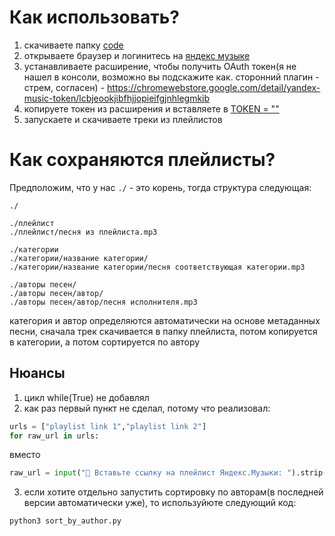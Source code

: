 # Как использовать?
1. скачиваете папку [code](https://github.com/oaoaoaoaoammm/yandex-music-downloader/tree/main/code)
2. открываете браузер и логинитесь на [яндекс музыке](https://music.yandex.ru/home)
3. устанавливаете расширение, чтобы получить OAuth токен(я не нашел в консоли, возможно вы подскажите как. сторонний плагин - стрем, согласен) - https://chromewebstore.google.com/detail/yandex-music-token/lcbjeookjibfhjjopieifgjnhlegmkib
4. копируете токен из расширения и вставляете в [TOKEN = ""](https://github.com/oaoaoaoaoammm/yandex-music-downloader/blob/main/code/main.py#L10)
5. запускаете и скачиваете треки из плейлистов


# Как сохраняются плейлисты?
Предположим, что у нас ```./``` - это корень, тогда структура следующая:
```structure
./

./плейлист
./плейлист/песня из плейлиста.mp3

./категории
./категории/название категории/
./категории/название категории/песня соответствующая категории.mp3

./авторы песен/
./авторы песен/автор/
./авторы песен/автор/песня исполнителя.mp3
```

категория и автор определяются автоматически на основе метаданных песни, сначала трек скачивается в папку плейлиста, потом копируется в категории, а потом сортируется по автору

## Нюансы
1. цикл while(True) не добавлял
2. как раз первый пункт не сделал, потому что реализовал:
```python
urls = ["playlist link 1","playlist link 2"]
for raw_url in urls:
```
вместо 
```python 
raw_url = input("🔗 Вставьте ссылку на плейлист Яндекс.Музыки: ").strip()
```

3. если хотите отдельно запустить сортировку по авторам(в последней версии автоматически уже), то используйюте следующий код:
```python
python3 sort_by_author.py
```
